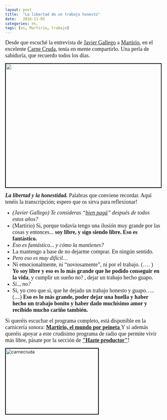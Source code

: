 ```yaml
---
layout: post
title:  "La libertad de un trabajo honesto"
date:   2016-11-05
categories: es, 
tags: [es, Martirio, trabajo]
---
```


<span style="font-family:'Ubuntu Light';"><span style="font-size:large;">Desde que escuché la entrevista de <a href="https://twitter.com/carnecrudaradio?lang=es">Javier Gallego</a> a <a href="https://es.wikipedia.org/wiki/Martirio_(cantante)">Martirio</a>, en el excelente <a href="http://www.eldiario.es/carnecruda">Carne Cruda</a>, tenía en mente compartirlo. Una perla de sabiduría, que recuerdo todos los días. </span></span>

<span style="font-family:'Ubuntu Light';"><span style="font-size:large;"><em><strong><a href="http://www.eldiario.es/carnecruda/programas/Martirio-mundo-peineta_6_558954114.html"><img class="aligncenter" style="border:2px solid #000000;" src="http://images.eldiario.es/carnecruda/Martirio-Carne-Cruda_EDIIMA20160915_0067_18.jpg" width="643" height="400" /></a></strong></em></span></span>

<span style="font-family:'Ubuntu Light';"><span style="font-size:large;"><em><strong>La libertad y la honestidad.</strong></em> Palabras que conviene recordar.
Aquí tenéis la transcripción; espero que os sirva para reflexionar!
</span></span>
<ul>
 	<li><em><span style="font-family:'Ubuntu Light';"><span style="font-size:large;">(Javier Gallego) Te consideras “<a href="https://www.youtube.com/watch?v=l5XM-GHENIY">bien pagá</a>” después de todos estos años?</span></span></em></li>
 	<li><span style="font-family:'Ubuntu Light';"><span style="font-size:large;">(Martirio) Si, porque todavía tengo una ilusión muy grande por las cosas y entonces...<strong> soy libre, y sigo siendo libre. Eso es fantástico.</strong></span></span></li>
 	<li><span style="font-family:'Ubuntu Light';"><span style="font-size:large;"><em>Eso es fantástico... y cómo la mantienes?</em></span></span></li>
 	<li><span style="font-family:'Ubuntu Light';"><span style="font-size:large;">La mantengo a base de no dejarme comprar. En ningún sentido.</span></span></li>
 	<li><span style="font-size:large;font-family:'Ubuntu Light';"><em>Pero eso es muy difícil…</em></span></li>
 	<li><span style="font-family:'Ubuntu Light';"><span style="font-size:large;">Ni emocionalmente, ni “noviosamente”, ni por el trabajo. (…. ) </span></span><span style="font-family:'Ubuntu Light';"><span style="font-size:large;"><strong>Yo soy libre y eso es lo más grande que he podido conseguir en la vida</strong>, y  cumplir un sueño no? , dejar un trabajo hecho guapo.</span></span></li>
 	<li><em><span style="font-family:'Ubuntu Light';"><span style="font-size:large;">Si.., no?</span></span></em></li>
 	<li><span style="font-size:large;font-family:'Ubuntu Light';">Si, yo creo que si, que he dejado un trabajo honesto y guapo….. (....)<strong> </strong></span><strong><span style="font-family:'Ubuntu Light';"><span style="font-size:large;">Eso es lo más grande, poder dejar una huella y haber hecho un trabajo bonito y haber dado muchísimo amor y recibido mucho cariño también.
</span></span></strong></li>
</ul>
<span style="font-family:'Ubuntu Light';"><span style="font-size:large;">Si queréis escuchar el programa completo, está disponible en la carnicería sonora: <strong><a href="http://www.eldiario.es/carnecruda/programas/Martirio-mundo-peineta_6_558954114.html">Martirio, el mundo por peineta
</a></strong>Y si además queréis apoyar a este crudísimo programa de radio que permite vivir más libre, pásate por la sección de<strong> <a href="http://www.carnecruda.es/hazte_productor/">"Hazte productor"</a></strong>! </span></span>

<a href="http://http://www.carnecruda.es/hazte_productor/"><img class="aligncenter wp-image-1788 size-medium" style="border:2px solid #000000;" src="https://izaroblog.files.wordpress.com/2016/11/carnecruda.jpg?w=300" alt="carnecruda" width="300" height="212" /></a>
